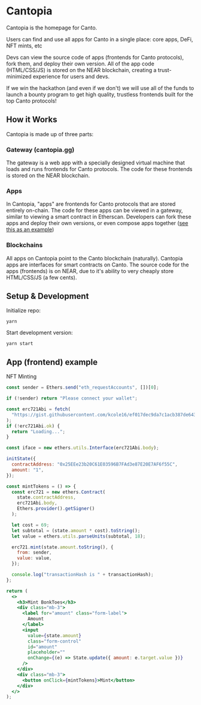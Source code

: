 # Cantopia

Cantopia is the homepage for Canto. 

Users can find and use all apps for Canto in a single place: core apps, DeFi, NFT mints, etc

Devs can view the source code of apps (frontends for Canto protocols), fork them, and deploy their own version. All of the app code (HTML/CSS/JS)  is stored on the NEAR blockchain, creating a trust-minimized experience for users and devs. 

If we win the hackathon (and even if we don't) we will use all of the funds to launch a bounty program to get high quality, trustless frontends built for the top Canto protocols!


## How it Works

Cantopia is made up of three parts:

### Gateway (cantopia.gg)
The gateway is a web app with a specially designed virtual machine that loads and runs frontends for Canto protocols. The code for these frontends is stored on the NEAR blockchain.

### Apps
In Cantopia, "apps" are frontends for Canto protocols that are stored entirely on-chain. The code for these apps can be viewed in a gateway, similar to viewing a smart contract in Etherscan. Developers can fork these apps and deploy their own versions, or even compose apps together ([see this as an example]())

### Blockchains
All apps on Cantopia point to the Canto blockchain (naturally). Cantopia apps are interfaces for smart contracts on Canto. The source code for the apps (frontends) is on NEAR, due to it's ability to very cheaply store HTML/CSS/JS (a few cents).

## Setup & Development

Initialize repo:
```
yarn
```

Start development version:
```
yarn start
```

## App (frontend) example

NFT Minting

```jsx
const sender = Ethers.send("eth_requestAccounts", [])[0];

if (!sender) return "Please connect your wallet";

const erc721Abi = fetch(
  "https://gist.githubusercontent.com/kcole16/ef017dec9da7c1acb387de643835e840/raw/c4e0bf37092b4fd2832e971e5210bd70ca2345ab/erc721.abi.json"
);
if (!erc721Abi.ok) {
  return "Loading...";
}

const iface = new ethers.utils.Interface(erc721Abi.body);

initState({
  contractAddress: "0x25EEe23b20C61E03596B7FAd3e87E20E7AF6f55C",
  amount: "1",
});

const mintTokens = () => {
  const erc721 = new ethers.Contract(
    state.contractAddress,
    erc721Abi.body,
    Ethers.provider().getSigner()
  );

  let cost = 69;
  let subtotal = (state.amount * cost).toString();
  let value = ethers.utils.parseUnits(subtotal, 18);

  erc721.mint(state.amount.toString(), {
    from: sender,
    value: value,
  });

  console.log("transactionHash is " + transactionHash);
};

return (
  <>
    <h3>Mint BonkToes</h3>
    <div class="mb-3">
      <label for="amount" class="form-label">
        Amount
      </label>
      <input
        value={state.amount}
        class="form-control"
        id="amount"
        placeholder=""
        onChange={(e) => State.update({ amount: e.target.value })}
      />
    </div>
    <div class="mb-3">
      <button onClick={mintTokens}>Mint</button>
    </div>
  </>
);
```


